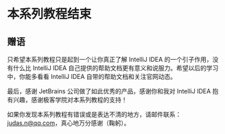 # 本系列教程结束

## 赠语

只希望本系列教程只是起到一个让你真正了解 IntelliJ IDEA 的一个引子作用，没有什么比 IntelliJ IDEA 自己提供的帮助文档更有意义和说服力。希望以后的学习中，你能多看看 IntelliJ IDEA 自带的帮助文档和关注官网动态。

最后，感谢 JetBrains 公司做了如此优秀的产品，感谢你和我对 IntelliJ IDEA 抱有兴趣，感谢极客学院对本系列教程的支持！

如果你发现本系列教程有错误或是表达不清的地方，请邮件联系：judas.n@qq.com，真心地万分感谢（鞠躬）。

 
